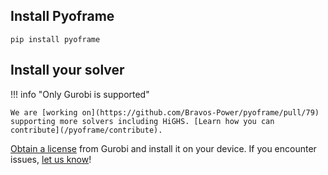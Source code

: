 ## Install Pyoframe
```
pip install pyoframe
```

## Install your solver

!!! info "Only Gurobi is supported"

    We are [working on](https://github.com/Bravos-Power/pyoframe/pull/79) supporting more solvers including HiGHS. [Learn how you can contribute](/pyoframe/contribute).

[Obtain a license](https://support.gurobi.com/hc/en-us/articles/12684663118993-How-do-I-obtain-a-Gurobi-license) from Gurobi and install it on your device. If you encounter issues, [let us know](https://github.com/Bravos-Power/pyoframe/issues/new)!